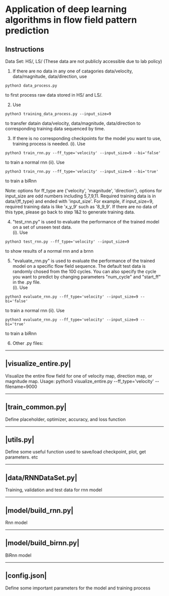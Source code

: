 # Application of deep learning algorithms in flow field pattern prediction

## Instructions
Data Set: HS/, LS/ (These data are not publicly accessible due to lab policy)

1. If there are no data in any one of catagories data/velocity, 
data/magnitude, data/direction, use 
```
python3 data_process.py 
```
to first  process raw data stored in HS/ and LS/.

2. Use 
```
python3 training_data_process.py --input_size=9
```
to transfer datain data/velocity, data/magnitude, data/direction to corresponding training 
data sequenced by time.

3. If there is no corresponding checkpoints for the model you want to use,
training process is needed.
	(i). Use 
  ```
  python3 train_rnn.py --ff_type='velocity' --input_size=9 --bi='false' 
  ```
  to train a normal rnn 
	(ii). Use 
  ```
  python3 train_rnn.py --ff_type='velocity' --input_size=9 --bi='true'
  ```
  to train a biRnn

Note: options for ff_type are {'velocity', 'magnitude', 'direction'}, options
for input_size are odd numbers including 5,7,9,11. Required training data is
in data/{ff_type} and ended with 'input_size'. For example, if input_size=9,
required training data is like 'x_y_9' such as '8_9_9'. If there are no data
of this type, please go back to step 1&2 to generate training data.

4. "test_rnn.py" is used to evaluate the performance of the trained model on a
set of unseen test data.   
	(i). Use 
  ```
  python3 test_rnn.py --ff_type='velocity' --input_size=9 
  ```
  to show results of a normal rnn and a brnn

5. "evaluate_rnn.py" is used to evaluate the performance of the trained model on a
specific flow field sequence. The default test data is randomly chosed from
the 100 cycles. You can also specify the cycle you want to predict by changing
parameters "num_cycle" and "start_ff" in the .py file.   
	(i). Use 
  ```
  python3 evaluate_rnn.py --ff_type='velocity' --input_size=9 --bi='false'
  ```
  to train a normal rnn 
	(ii). Use 
  ```
  python3 evaluate_rnn.py --ff_type='velocity' --input_size=9 --bi='true'
  ```
  to train a biRnn

6. Other .py files:

---------------------
|visualize_entire.py| 
---------------------
Visualize the entire flow field for one of velocity map, direction map, or
magnitude map. Usage: python3 visualize_entire.py --ff_type='velocity' --filename=9000

-----------------
|train_common.py| 
-----------------
Define placeholder, optimizer, accuracy, and loss function

----------
|utils.py| 
----------
Define some useful function used to save/load checkpoint, plot, get
parameters. etc

--------------------
|data/RNNDataSet.py| 
--------------------
Training, validation and test data for rnn model

--------------------
|model/build_rnn.py| 
--------------------
Rnn model

----------------------
|model/build_birnn.py| 
----------------------
BiRnn model

-------------
|config.json| 
-------------
Define some important parameters for the model and training process



